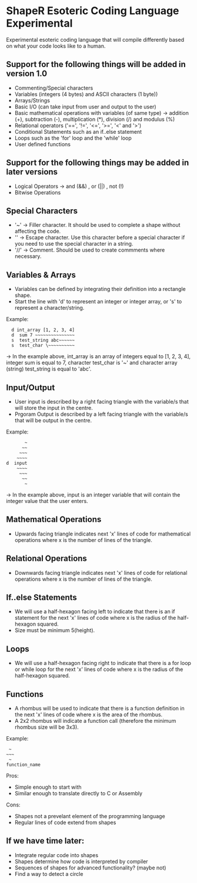 # ShapeR Esoteric Coding Language Experimental

Experimental esoteric coding language that will compile differently based on what your code looks like to a human.

## Support for the following things will be added in version 1.0
- Commenting/Special characters
- Variables (integers (4 bytes) and ASCII characters (1 byte))
- Arrays/Strings
- Basic I/O (can take input from user and output to the user)
- Basic mathematical operations with variables (of same type) -> addition (+), subtraction (-), multiplication (\*), division (/) and modulus (%) 
- Relational operators ('==', '!=', '<=', '>=', '<' and '>')
- Conditional Statements such as an if..else statement
- Loops such as the 'for' loop and the 'while' loop
- User defined functions

## Support for the following things may be added in later versions
- Logical Operators -> and (&&) , or (||) , not (!)
- Bitwise Operations


## Special Characters
- '~' -> Filler character. It should be used to complete a shape without affecting the code.
- '\' -> Escape character. Use this character before a special character if you need to use the special character in a string.
- '//' -> Comment. Should be used to create commments where necessary.

## Variables & Arrays
- Variables can be defined by integrating their definition into a rectangle shape. 
- Start the line with 'd' to represent an integer or integer array, or 's' to represent a character/string.

Example:
```
  d int_array [1, 2, 3, 4]
  d  sum 7 ~~~~~~~~~~~~~~~
  s  test_string abc~~~~~~
  s  test_char \~~~~~~~~~~
```
-> In the example above, int_array is an array of integers equal to [1, 2, 3, 4], integer sum is equal to 7, character test_char is '~' and character array (string) test_string is equal to 'abc'.

## Input/Output
- User input is described by a right facing triangle with the variable/s that will store the input in the centre.
- Prgoram Output is described by a left facing triangle with the variable/s that will be output in the centre.

Example:
```
       ~  
      ~~  
     ~~~    
    ~~~~  
d  input 
    ~~~~
     ~~~
      ~~
       ~
```
-> In the example above, input is an integer variable that will contain the integer value that the user enters.

## Mathematical Operations
- Upwards facing triangle indicates next 'x' lines of code for mathematical operations where x is the number of lines of the triangle.

## Relational Operations
- Downwards facing triangle indicates next 'x' lines of code for relational operations where x is the number of lines of the triangle.

## If..else Statements
- We will use a half-hexagon facing left to indicate that there is an if statement for the next 'x' lines of code where x is the radius of the half-hexagon squared.
- Size must be minimum 5(height).

## Loops
- We will use a half-hexagon facing right to indicate that there is a for loop or while loop for the next 'x' lines of code where x is the radius of the half-hexagon squared.

## Functions
- A rhombus will be used to indicate that there is a function definition in the next 'x' lines of code where x is the area of the rhombus.
- A 2x2 rhombus will indicate a function call (therefore the minimum rhombus size will be 3x3).

Example:
```
 ~
~~~
 ~
function_name
```
Pros:
- Simple enough to start with
- Similar enough to translate directly to C or Assembly

Cons:
- Shapes not a prevelant element of the programming language
- Regular lines of code extend from shapes

## If we have time later:
- Integrate regular code into shapes
- Shapes determine how code is interpreted by compiler
- Sequences of shapes for advanced functionality? (maybe not)
- Find a way to detect a circle